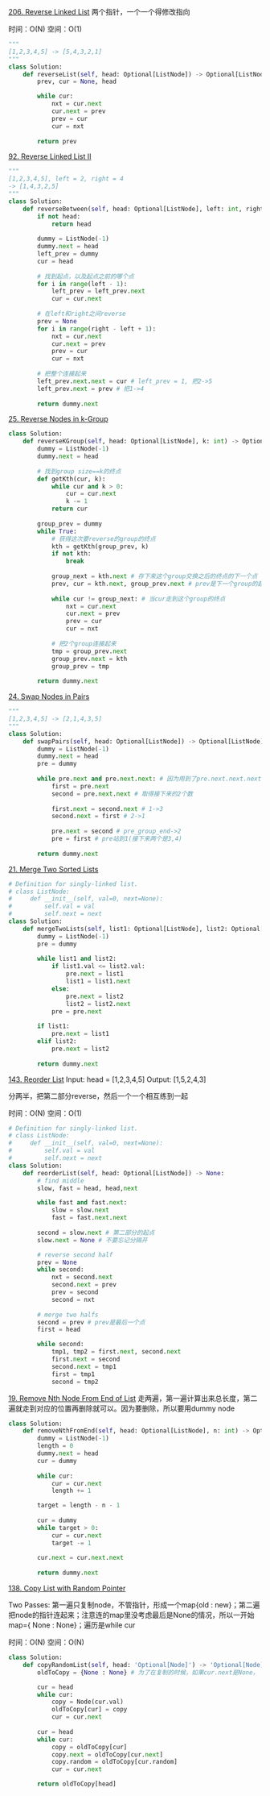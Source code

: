 [206. Reverse Linked List](https://leetcode.com/problems/reverse-linked-list/)
两个指针，一个一个得修改指向

时间：O(N)
空间：O(1)
```py
"""
[1,2,3,4,5] -> [5,4,3,2,1]
"""
class Solution:
    def reverseList(self, head: Optional[ListNode]) -> Optional[ListNode]:
        prev, cur = None, head

        while cur:
            nxt = cur.next
            cur.next = prev
            prev = cur
            cur = nxt
        
        return prev

```

[92. Reverse Linked List II](https://leetcode.com/problems/reverse-linked-list-ii/)

```py
"""
[1,2,3,4,5], left = 2, right = 4
-> [1,4,3,2,5]
"""
class Solution:
    def reverseBetween(self, head: Optional[ListNode], left: int, right: int) -> Optional[ListNode]:
        if not head:
            return head
        
        dummy = ListNode(-1)
        dummy.next = head
        left_prev = dummy
        cur = head
        
        # 找到起点，以及起点之前的哪个点
        for i in range(left - 1):
            left_prev = left_prev.next
            cur = cur.next
        
        # 在left和right之间reverse
        prev = None
        for i in range(right - left + 1):
            nxt = cur.next
            cur.next = prev
            prev = cur
            cur = nxt
        
        # 把整个连接起来
        left_prev.next.next = cur # left_prev = 1, 把2->5
        left_prev.next = prev # 把1->4
        
        return dummy.next

```

[25. Reverse Nodes in k-Group](https://leetcode.com/problems/reverse-nodes-in-k-group/)


```py
class Solution:
    def reverseKGroup(self, head: Optional[ListNode], k: int) -> Optional[ListNode]:
        dummy = ListNode(-1)
        dummy.next = head
        
        # 找到group size==k的终点
        def getKth(cur, k):
            while cur and k > 0:
                cur = cur.next
                k -= 1
            return cur
        
        group_prev = dummy
        while True:
            # 获得这次要reverse的group的终点
            kth = getKth(group_prev, k)
            if not kth:
                break
            
            group_next = kth.next # 存下来这个group交换之后的终点的下一个点
            prev, cur = kth.next, group_prev.next # prev是下一个group的起点， cur是这个group的起点
            
            while cur != group_next: # 当cur走到这个group的终点
                nxt = cur.next
                cur.next = prev
                prev = cur
                cur = nxt
            
            # 把2个group连接起来
            tmp = group_prev.next 
            group_prev.next = kth
            group_prev = tmp
        
        return dummy.next
```

[24. Swap Nodes in Pairs](https://leetcode.com/problems/swap-nodes-in-pairs/)

```py
"""
[1,2,3,4,5] -> [2,1,4,3,5]
"""
class Solution:
    def swapPairs(self, head: Optional[ListNode]) -> Optional[ListNode]:
        dummy = ListNode(-1)
        dummy.next = head
        pre = dummy
        
        while pre.next and pre.next.next: # 因为用到了pre.next.next.next所以pre.next.next不能为空
            first = pre.next
            second = pre.next.next # 取得接下来的2个数
            
            first.next = second.next # 1->3
            second.next = first # 2->1
            
            pre.next = second # pre_group_end->2
            pre = first # pre站到1(接下来两个是3,4)
        
        return dummy.next
```



[21. Merge Two Sorted Lists](https://leetcode.com/problems/merge-two-sorted-lists/)


```py
# Definition for singly-linked list.
# class ListNode:
#     def __init__(self, val=0, next=None):
#         self.val = val
#         self.next = next
class Solution:
    def mergeTwoLists(self, list1: Optional[ListNode], list2: Optional[ListNode]) -> Optional[ListNode]:
        dummy = ListNode(-1)
        pre = dummy
        
        while list1 and list2:
            if list1.val <= list2.val:
                pre.next = list1
                list1 = list1.next
            else:
                pre.next = list2
                list2 = list2.next
            pre = pre.next
        
        if list1:
            pre.next = list1
        elif list2:
            pre.next = list2
        
        return dummy.next
```

[143. Reorder List](https://leetcode.com/problems/reorder-list/)
Input: head = [1,2,3,4,5]
Output: [1,5,2,4,3]

分两半，把第二部分reverse，然后一个一个相互练到一起

时间：O(N)
空间：O(1)
```py
# Definition for singly-linked list.
# class ListNode:
#     def __init__(self, val=0, next=None):
#         self.val = val
#         self.next = next
class Solution:
    def reorderList(self, head: Optional[ListNode]) -> None:
        # find middle
        slow, fast = head, head,next

        while fast and fast.next:
            slow = slow.next
            fast = fast.next.next
        
        second = slow.next # 第二部分的起点
        slow.next = None # 不要忘记分隔开

        # reverse second half
        prev = None
        while second:
            nxt = second.next
            second.next = prev
            prev = second
            second = nxt
        
        # merge two halfs
        second = prev # prev是最后一个点
        first = head

        while second:
            tmp1, tmp2 = first.next, second.next
            first.next = second
            second.next = tmp1
            first = tmp1
            second = tmp2
```

[19. Remove Nth Node From End of List](https://leetcode.com/problems/remove-nth-node-from-end-of-list/)
走两遍，第一遍计算出来总长度，第二遍就走到对应的位置再删除就可以。因为要删除，所以要用dummy node

```py
class Solution:
    def removeNthFromEnd(self, head: Optional[ListNode], n: int) -> Optional[ListNode]:
        dummy = ListNode(-1)
        length = 0
        dummy.next = head
        cur = dummy
        
        while cur:
            cur = cur.next
            length += 1

        target = length - n - 1
        
        cur = dummy
        while target > 0:
            cur = cur.next
            target -= 1
        
        cur.next = cur.next.next
        
        return dummy.next

```


[138. Copy List with Random Pointer](https://leetcode.com/problems/copy-list-with-random-pointer/)

Two Passes: 第一遍只复制node，不管指针，形成一个map{old : new}；第二遍把node的指针连起来；注意连的map里没考虑最后是None的情况，所以一开始map={ None : None}；遍历是while cur

时间：O(N)
空间：O(N)

```python
class Solution:
    def copyRandomList(self, head: 'Optional[Node]') -> 'Optional[Node]':
        oldToCopy = {None : None} # 为了在复制的时候，如果cur.next是None， copy.next也可以是None

        cur = head
        while cur:
            copy = Node(cur.val)
            oldToCopy[cur] = copy
            cur = cur.next
        
        cur = head
        while cur:
            copy = oldToCopy[cur]
            copy.next = oldToCopy[cur.next]
            copy.random = oldToCopy[cur.random]
            cur = cur.next

        return oldToCopy[head]
```

